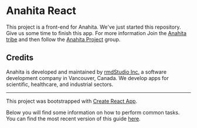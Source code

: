 # Anahita React

This project is a front-end for Anahita. We've just started this repository. Give us some time to finish this app. For more information Join the [Anahita tribe](https://www.anahita.io/join) and then follow the [Anahita Project](https://www.anahita.io/groups/42242-anahita-project) group.

## Credits

Anahita is developed and maintained by [rmdStudio Inc.](http://www.rmdstudio.com) a software development company in Vancouver, Canada. We develop apps for scientific, healthcare, and industrial sectors.

---

This project was bootstrapped with [Create React App](https://github.com/facebookincubator/create-react-app).

Below you will find some information on how to perform common tasks.<br>
You can find the most recent version of this guide [here](https://github.com/facebookincubator/create-react-app/blob/master/packages/react-scripts/template/README.md).
